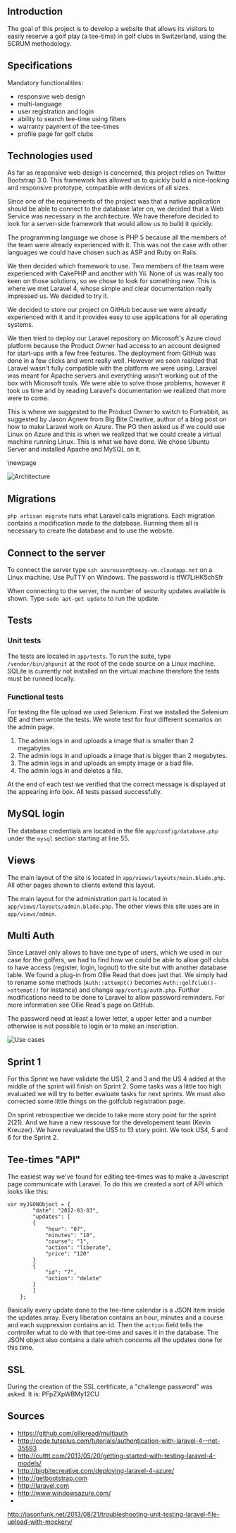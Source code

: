 ## Introduction

The goal of this project is to develop a website that allows its visitors to 
easily reserve a golf play (a tee-time) in golf clubs in Switzerland, using the 
SCRUM methodology.

## Specifications

Mandatory functionalities:

* responsive web design
* multi-language
* user registration and login
* ability to search tee-time using filters
* warranty payment of the tee-times
* profile page for golf clubs

## Technologies used

As far as responsive web design is concerned, this project relies on Twitter 
Bootstrap 3.0. This framework has allowed us to quickly build a nice-looking 
and responsive prototype, compatible with devices of all sizes.

Since one of the requirements of the project was that a native application 
should be able to connect to the database later on, we decided that a Web 
Service was necessary in the architecture. We have therefore decided to look 
for a server-side framework that would allow us to build it quickly.

The programming language we chose is PHP 5 because all the members of the team 
were already experienced with it. This was not the case with other languages we 
could have chosen such as ASP and Ruby on Rails.

We then decided which framework to use. Two members of the team were 
experienced with CakePHP and another with Yii. None of us was really too keen 
on those solutions, so we chose to look for something new. This is where we met 
Laravel 4, whose simple and clear documentation really impressed us. We decided 
to try it.

We decided to store our project on GitHub because we were already experienced 
with it and it provides easy to use applications for all operating systems.

We then tried to deploy our Laravel repository on Microsoft's Azure cloud 
platform because the Product Owner had access to an account designed for 
start-ups with a few free features. The deployment from GitHub was done in a 
few clicks and went really well. However we soon realized that Laravel wasn't 
fully compatible with the platform we were using. Laravel was meant for Apache 
servers and everything wasn't working out of the box with Microsoft tools. We 
were able to solve those problems, however it took us time and by reading 
Laravel's documentation we realized that more were to come.

This is where we suggested to the Product Owner to switch to Fortrabbit, as 
suggested by Jason Agnew from Big Bite Creative, author of a blog post on how 
to make Laravel work on Azure. The PO then asked us if we could use Linux on 
Azure and this is when we realized that we could create a virtual machine 
running Linux. This is what we have done. We chose Ubuntu Server and installed 
Apache and MySQL on it.

\newpage

![Architecture](img/architecture.png)

## Migrations

`php artisan migrate` runs what Laravel calls migrations. Each migration 
contains a modification made to the database. Running them all is necessary to 
create the database and to use the website.

## Connect to the server

To connect the server type `ssh azureuser@teezy-vm.cloudapp.net` on a Linux 
machine. Use PuTTY on Windows. The password is tfW7LiHK5chSfr

When connecting to the server, the number of security updates available is 
shown. Type `sudo apt-get update` to run the update.

## Tests

### Unit tests

The tests are located in `app/tests`. To run the suite, type 
`/vendor/bin/phpunit` at the root of the code source on a Linux machine. SQLite 
is currently not installed on the virtual machine therefore the tests must be 
runned locally.

### Functional tests

For testing the file upload we used Selenium. First we installed the Selenium 
IDE and then wrote the tests. We wrote test for four different scenarios on the 
admin page.

1. The admin logs in and uploads a image that is smaller than 2 megabytes.
2. The admin logs in and uploads a image that is bigger than 2 megabytes.
3. The admin logs in and uploads an empty image or a bad file.
4. The admin logs in and deletes a file. 

At the end of each test we verified that the correct message is displayed at 
the appearing info box. All tests passed successfully. 

## MySQL login

The database credentials are located in the file `app/config/database.php` 
under the `mysql` section starting at line 55.

## Views

The main layout of the site is located in `app/views/layouts/main.blade.php`. 
All other pages shown to clients extend this layout.

The main layout for the administration part is located in 
`app/views/layouts/admin.blade.php`. The other views this site uses are in 
`app/views/admin`.

## Multi Auth

Since Laravel only allows to have one type of users, which we used in our case 
for the golfers, we had to find how we could be able to allow golf clubs to 
have access (register, login, logout) to the site but with another database 
table. We found a plug-in from Ollie Read that does just that. We simply had to 
rename some methods (`Auth::attempt()` becomes `Auth::golfclub()->attempt()` 
for instance) and change `app/config/auth.php`. Further modifications need to 
be done to Laravel to allow password reminders. For more information see Ollie 
Read's page on GitHub.

The password need at least a lower letter, a upper letter and a number otherwise
is not possible to login or to make an inscription.

![Use cases](img/use-cases.png)

## Sprint 1

For this Sprint we have validate the US1, 2 and 3 and the US 4 added at the
middle of the sprint will finish on Sprint 2. Some tasks was a little too
high evaluated we will try to better evaluate tasks for next sprints. We must 
also corrected some little things on the golfclub registration page.

On sprint retrospective we decide to take more story point for the sprint 
2(21). And we have a new ressouve for the developement team (Kevin Kreuzer). We 
have revaluated the US5 to 13 story point. We took US4, 5 and 6 for the Sprint 
2.

## Tee-times "API"

The easiest way we've found for editing tee-times was to make a Javascript page 
communicate with Laravel. To do this we created a sort of API which looks like 
this:

	var myJSONObject = {
		    "date": "2012-03-03",
		    "updates": [
			{
			    "hour": "07",
			    "minutes": "10",
			    "course": "1",
			    "action": "liberate",
			    "price": "120"
			}
			{
			    "id": "7",
			    "action": "delete"
			}
		    ]
		};

Basically every update done to the tee-time calendar is a JSON item inside the 
updates array. Every liberation contains an hour, minutes and a course and each 
suppression contains an id. Then the `action` field tells the controller what 
to do with that tee-time and saves it in the database. The JSON object also 
contains a date which concerns all the updates done for this time.

## SSL

During the creation of the SSL certificate, a "challenge 
password" was asked. It is: PFpZXpWBMy12CU

## Sources

- https://github.com/ollieread/multiauth
- http://code.tutsplus.com/tutorials/authentication-with-laravel-4--net-35593
- http://culttt.com/2013/05/20/getting-started-with-testing-laravel-4-models/
- http://bigbitecreative.com/deploying-laravel-4-azure/
- http://getbootstrap.com
- http://laravel.com
- http://www.windowsazure.com/
- 
http://jasonfunk.net/2013/08/21/troubleshooting-unit-testing-laravel-file-upload-with-mockery/
